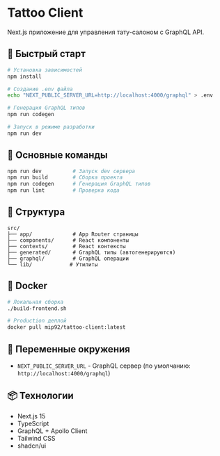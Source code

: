 # Tattoo Client

Next.js приложение для управления тату-салоном с GraphQL API.

## 🚀 Быстрый старт

```bash
# Установка зависимостей
npm install

# Создание .env файла
echo "NEXT_PUBLIC_SERVER_URL=http://localhost:4000/graphql" > .env

# Генерация GraphQL типов
npm run codegen

# Запуск в режиме разработки
npm run dev
```

## 🔧 Основные команды

```bash
npm run dev          # Запуск dev сервера
npm run build        # Сборка проекта
npm run codegen      # Генерация GraphQL типов
npm run lint         # Проверка кода
```

## 📁 Структура

```
src/
├── app/             # App Router страницы
├── components/      # React компоненты
├── contexts/        # React контексты
├── generated/       # GraphQL типы (автогенерируются)
├── graphql/         # GraphQL операции
└── lib/            # Утилиты
```

## 🐳 Docker

```bash
# Локальная сборка
./build-frontend.sh

# Production деплой
docker pull mip92/tattoo-client:latest
```

## 🔐 Переменные окружения

- `NEXT_PUBLIC_SERVER_URL` - GraphQL сервер (по умолчанию: `http://localhost:4000/graphql`)

## 📦 Технологии

- Next.js 15
- TypeScript
- GraphQL + Apollo Client
- Tailwind CSS
- shadcn/ui
